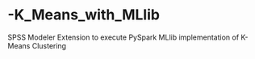 # -K_Means_with_MLlib
SPSS Modeler Extension to execute PySpark MLlib implementation of K-Means Clustering
